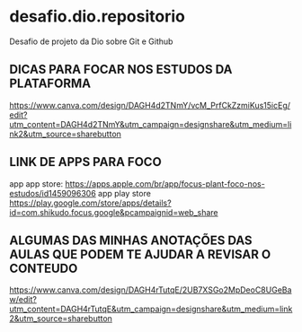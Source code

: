 # desafio.dio.repositorio
Desafio de projeto da Dio sobre Git e Github
## DICAS PARA FOCAR NOS ESTUDOS DA PLATAFORMA
https://www.canva.com/design/DAGH4d2TNmY/vcM_PrfCkZzmiKus15icEg/edit?utm_content=DAGH4d2TNmY&utm_campaign=designshare&utm_medium=link2&utm_source=sharebutton

## LINK DE APPS PARA FOCO
app app store: https://apps.apple.com/br/app/focus-plant-foco-nos-estudos/id1459096306
app play store https://play.google.com/store/apps/details?id=com.shikudo.focus.google&pcampaignid=web_share

## ALGUMAS DAS MINHAS ANOTAÇÕES DAS AULAS QUE PODEM TE AJUDAR A REVISAR O CONTEUDO
https://www.canva.com/design/DAGH4rTutqE/2UB7XSGo2MpDeoC8UGeBaw/edit?utm_content=DAGH4rTutqE&utm_campaign=designshare&utm_medium=link2&utm_source=sharebutton
